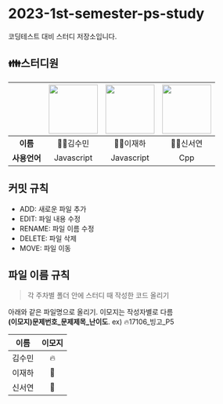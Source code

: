 # 2023-1st-semester-ps-study
코딩테스트 대비 스터디 저장소입니다.

## 👪스터디원

| | <a href="https://github.com/milk717"><img src="https://avatars.githubusercontent.com/u/57657868?v=4" width="100"></a> | <a href="https://github.com/Leejha"><img src="https://avatars.githubusercontent.com/u/57664427?v=4" width="100"></a> | <a href="https://github.com/ruth1442"><img src="https://avatars.githubusercontent.com/u/47629804?v=4" width="100"></a> |
| :---: | :---: | :---: | :---: |
|**이름**| 🧑‍💻김수민 | 🧑‍💻이재하 | 🧑‍💻신서연 |
|**사용언어**| Javascript | Javascript | Cpp |

## 커밋 규칙
- ADD: 새로운 파일 추가
- EDIT: 파일 내용 수정
- RENAME: 파일 이름 수정
- DELETE: 파일 삭제
- MOVE: 파일 이동

## 파일 이름 규칙
> 각 주차별 폴더 안에 스터디 때 작성한 코드 올리기  
 
아래와 같은 파일명으로 올리기. 이모지는 작성자별로 다름  
**(이모지)문제번호_문제제목_난이도**. 
ex) 🔥17106_빙고_P5

| 이름 | 이모지 |
| :--: | :--:|
| 김수민 | 🔥 |
| 이재하 | 👻 | 
| 신서연 | 🍋 |
